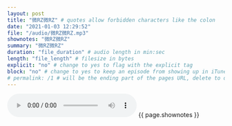```yaml
---
layout: post
title: "微RZ微RZ" # quotes allow forbidden characters like the colon
date: "2021-01-03 12:29:52"
file: "/audio/微RZ微RZ.mp3"
shownotes: "微RZ微RZ"
summary: "微RZ微RZ"
duration: "file_duration" # audio length in min:sec
length: "file_length" # filesize in bytes
explicit: "no" # change to yes to flag with the explicit tag
block: "no" # change to yes to keep an episode from showing up in iTunes
# permalink: /1 # will be the ending part of the pages URL, delete to default to the title
---
```


<audio controls>
<source src="{{site.url}}{{site.baseurl}}{{ page.file }}" type="audio/x-mp3">
Your browser does not support the audio element.
</audio>
{{ page.shownotes }}
